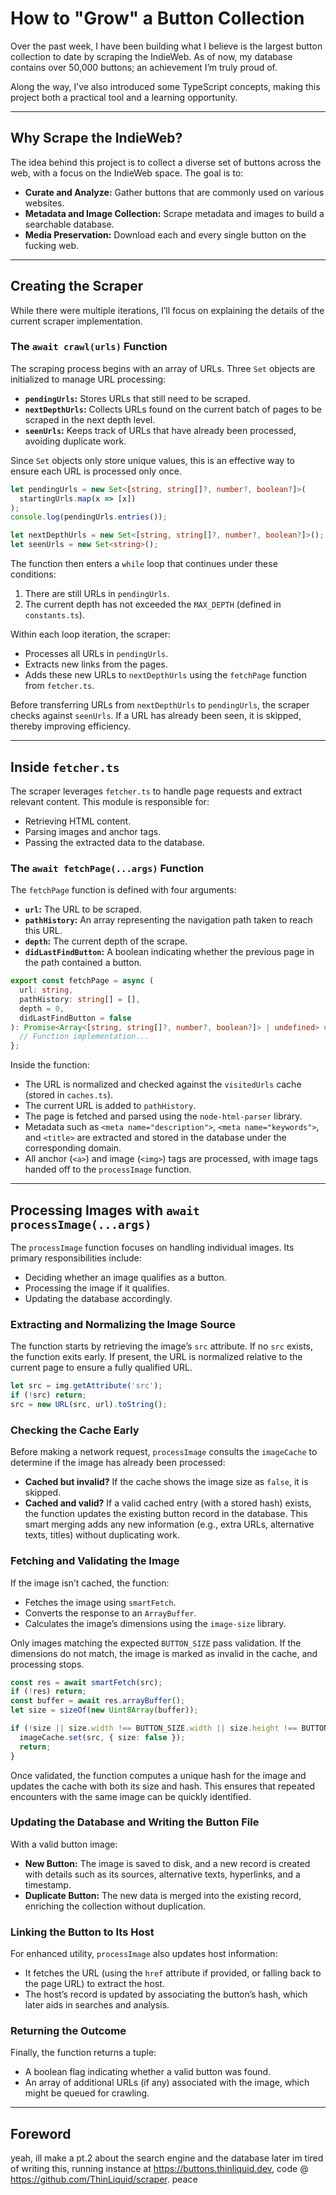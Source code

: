 # How to "Grow" a Button Collection
Over the past week, I have been building what I believe is the largest button collection to date by scraping the IndieWeb. As of now, my database contains over 50,000 buttons; an achievement I’m truly proud of.

Along the way, I’ve also introduced some TypeScript concepts, making this project both a practical tool and a learning opportunity.

---

## Why Scrape the IndieWeb?
The idea behind this project is to collect a diverse set of buttons across the web, with a focus on the IndieWeb space. The goal is to:
- **Curate and Analyze:** Gather buttons that are commonly used on various websites.
- **Metadata and Image Collection:** Scrape metadata and images to build a searchable database.
- **Media Preservation:** Download each and every single button on the fucking web.
---
## Creating the Scraper
While there were multiple iterations, I’ll focus on explaining the details of the current scraper implementation.

### The `await crawl(urls)` Function
The scraping process begins with an array of URLs. Three `Set` objects are initialized to manage URL processing:
- **`pendingUrls`:** Stores URLs that still need to be scraped.
- **`nextDepthUrls`:** Collects URLs found on the current batch of pages to be scraped in the next depth level.
- **`seenUrls`:** Keeps track of URLs that have already been processed, avoiding duplicate work.

Since `Set` objects only store unique values, this is an effective way to ensure each URL is processed only once.

```ts
let pendingUrls = new Set<[string, string[]?, number?, boolean?]>(
  startingUrls.map(x => [x])
);
console.log(pendingUrls.entries());

let nextDepthUrls = new Set<[string, string[]?, number?, boolean?]>();
let seenUrls = new Set<string>();
```

The function then enters a `while` loop that continues under these conditions:

1. There are still URLs in `pendingUrls`.
2. The current depth has not exceeded the `MAX_DEPTH` (defined in `constants.ts`).

Within each loop iteration, the scraper:

- Processes all URLs in `pendingUrls`.
- Extracts new links from the pages.
- Adds these new URLs to `nextDepthUrls` using the `fetchPage` function from `fetcher.ts`.

Before transferring URLs from `nextDepthUrls` to `pendingUrls`, the scraper checks against `seenUrls`. If a URL has already been seen, it is skipped, thereby improving efficiency.

---
## Inside `fetcher.ts`
The scraper leverages `fetcher.ts` to handle page requests and extract relevant content. This module is responsible for:
- Retrieving HTML content.
- Parsing images and anchor tags.
- Passing the extracted data to the database.

### The `await fetchPage(...args)` Function
The `fetchPage` function is defined with four arguments:
- **`url`:** The URL to be scraped.
- **`pathHistory`:** An array representing the navigation path taken to reach this URL.
- **`depth`:** The current depth of the scrape.
- **`didLastFindButton`:** A boolean indicating whether the previous page in the path contained a button.

```ts
export const fetchPage = async (
  url: string,
  pathHistory: string[] = [],
  depth = 0,
  didLastFindButton = false
): Promise<Array<[string, string[]?, number?, boolean?]> | undefined> => {
  // Function implementation...
};
```
Inside the function:
- The URL is normalized and checked against the `visitedUrls` cache (stored in `caches.ts`).
- The current URL is added to `pathHistory`.
- The page is fetched and parsed using the `node-html-parser` library.
- Metadata such as `<meta name="description">`, `<meta name="keywords">`, and `<title>` are extracted and stored in the database under the corresponding domain.
- All anchor (`<a>`) and image (`<img>`) tags are processed, with image tags handed off to the `processImage` function.
---

## Processing Images with `await processImage(...args)`
The `processImage` function focuses on handling individual images. Its primary responsibilities include:
- Deciding whether an image qualifies as a button.
- Processing the image if it qualifies.
- Updating the database accordingly.
### Extracting and Normalizing the Image Source
The function starts by retrieving the image’s `src` attribute. If no `src` exists, the function exits early. If present, the URL is normalized relative to the current page to ensure a fully qualified URL.
```ts
let src = img.getAttribute('src');
if (!src) return;
src = new URL(src, url).toString();
```
### Checking the Cache Early
Before making a network request, `processImage` consults the `imageCache` to determine if the image has already been processed:
- **Cached but invalid?** If the cache shows the image size as `false`, it is skipped.
- **Cached and valid?** If a valid cached entry (with a stored hash) exists, the function updates the existing button record in the database. This smart merging adds any new information (e.g., extra URLs, alternative texts, titles) without duplicating work.
### Fetching and Validating the Image
If the image isn’t cached, the function:
- Fetches the image using `smartFetch`.
- Converts the response to an `ArrayBuffer`.
- Calculates the image’s dimensions using the `image-size` library.

Only images matching the expected `BUTTON_SIZE` pass validation. If the dimensions do not match, the image is marked as invalid in the cache, and processing stops.
```ts
const res = await smartFetch(src);
if (!res) return;
const buffer = await res.arrayBuffer(); 
let size = sizeOf(new Uint8Array(buffer));

if (!size || size.width !== BUTTON_SIZE.width || size.height !== BUTTON_SIZE.height) {
  imageCache.set(src, { size: false });
  return;
}
```
Once validated, the function computes a unique hash for the image and updates the cache with both its size and hash. This ensures that repeated encounters with the same image can be quickly identified.
### Updating the Database and Writing the Button File
With a valid button image:
- **New Button:** The image is saved to disk, and a new record is created with details such as its sources, alternative texts, hyperlinks, and a timestamp.
- **Duplicate Button:** The new data is merged into the existing record, enriching the collection without duplication.
### Linking the Button to Its Host
For enhanced utility, `processImage` also updates host information:
- It fetches the URL (using the `href` attribute if provided, or falling back to the page URL) to extract the host.
- The host’s record is updated by associating the button’s hash, which later aids in searches and analysis.

### Returning the Outcome
Finally, the function returns a tuple:
- A boolean flag indicating whether a valid button was found.
- An array of additional URLs (if any) associated with the image, which might be queued for crawling.
---
## Foreword
yeah, ill make a pt.2 about the search engine and the database later im tired of writing this, running instance at https://buttons.thinliquid.dev, code @ https://github.com/ThinLiquid/scraper. peace